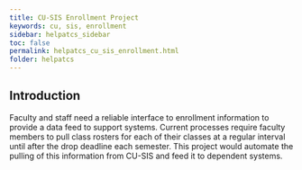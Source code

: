 ```yaml
---
title: CU-SIS Enrollment Project
keywords: cu, sis, enrollment
sidebar: helpatcs_sidebar
toc: false
permalink: helpatcs_cu_sis_enrollment.html
folder: helpatcs
---
```


## Introduction

Faculty and staff need a reliable interface to enrollment information to provide a data feed to support systems. Current processes require faculty members to pull class rosters for each of their classes at a regular interval until after the drop deadline each semester. This project would automate the pulling of this information from CU-SIS and feed it to dependent systems.

